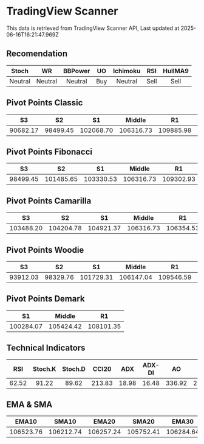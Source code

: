 # TradingView Scanner
This data is retrieved from TradingView Scanner API, Last updated at 2025-06-16T16:21:47.969Z

## Recomendation
| Stoch | WR | BBPower | UO | Ichimoku | RSI | HullMA9 |
| :---: | :---: | :---: | :---: | :---: | :---: | :---: |
| Neutral | Neutral | Neutral | Buy | Neutral | Sell | Sell |

## Pivot Points Classic
| S3 | S2 | S1 | Middle | R1 | R2 | R3 |
| :---: | :---: | :---: | :---: | :---: | :---: | :---: |
| 90682.17 | 98499.45 | 102068.70 | 106316.73 | 109885.98 | 114134.01 | 121951.29 |

## Pivot Points Fibonacci
| S3 | S2 | S1 | Middle | R1 | R2 | R3 |
| :---: | :---: | :---: | :---: | :---: | :---: | :---: |
| 98499.45 | 101485.65 | 103330.53 | 106316.73 | 109302.93 | 111147.81 | 114134.01 |

## Pivot Points Camarilla
| S3 | S2 | S1 | Middle | R1 | R2 | R3 |
| :---: | :---: | :---: | :---: | :---: | :---: | :---: |
| 103488.20 | 104204.78 | 104921.37 | 106316.73 | 106354.53 | 107071.12 | 107787.70 |

## Pivot Points Woodie
| S3 | S2 | S1 | Middle | R1 | R2 | R3 |
| :---: | :---: | :---: | :---: | :---: | :---: | :---: |
| 93912.03 | 98329.76 | 101729.31 | 106147.04 | 109546.59 | 113964.32 | 117363.87 |

## Pivot Points Demark
| S1 | Middle | R1 |
| :---: | :---: | :---: |
| 100284.07 | 105424.42 | 108101.35 |

## Technical Indicators
| RSI | Stoch.K | Stoch.D | CCI20 | ADX | ADX-DI | AO | Mom | MACD | MACD | W.R | HullMA9 |
| :---: | :---: | :---: | :---: | :---: | :---: | :---: | :---: | :---: | :---: | :---: | :---: |
| 62.52 | 91.22 | 89.62 | 213.83 | 18.98 | 16.48 | 336.92 | 2166.32 | 143.34 | -201.34 | -3.17 | 107774.07 |

## EMA & SMA
| EMA10 | SMA10 | EMA20 | SMA20 | EMA30 | SMA30 | EMA50 | SMA50 | EMA100 | SMA100 | EMA200 | SMA200 |
| :---: | :---: | :---: | :---: | :---: | :---: | :---: | :---: | :---: | :---: | :---: | :---: |
| 106523.76 | 106212.74 | 106257.24 | 105752.41 | 106284.64 | 106006.29 | 106331.50 | 106970.48 | 106202.07 | 105884.53 | 104776.42 | 106293.31 |